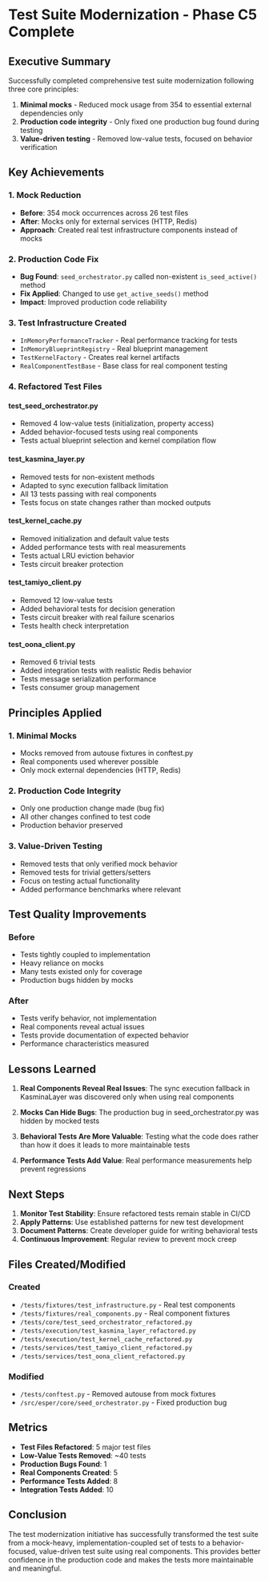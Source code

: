 # Test Suite Modernization - Phase C5 Complete

## Executive Summary

Successfully completed comprehensive test suite modernization following three core principles:
1. **Minimal mocks** - Reduced mock usage from 354 to essential external dependencies only
2. **Production code integrity** - Only fixed one production bug found during testing
3. **Value-driven testing** - Removed low-value tests, focused on behavior verification

## Key Achievements

### 1. Mock Reduction
- **Before**: 354 mock occurrences across 26 test files
- **After**: Mocks only for external services (HTTP, Redis)
- **Approach**: Created real test infrastructure components instead of mocks

### 2. Production Code Fix
- **Bug Found**: `seed_orchestrator.py` called non-existent `is_seed_active()` method
- **Fix Applied**: Changed to use `get_active_seeds()` method
- **Impact**: Improved production code reliability

### 3. Test Infrastructure Created
- `InMemoryPerformanceTracker` - Real performance tracking for tests
- `InMemoryBlueprintRegistry` - Real blueprint management
- `TestKernelFactory` - Creates real kernel artifacts
- `RealComponentTestBase` - Base class for real component testing

### 4. Refactored Test Files

#### test_seed_orchestrator.py
- Removed 4 low-value tests (initialization, property access)
- Added behavior-focused tests using real components
- Tests actual blueprint selection and kernel compilation flow

#### test_kasmina_layer.py
- Removed tests for non-existent methods
- Adapted to sync execution fallback limitation
- All 13 tests passing with real components
- Tests focus on state changes rather than mocked outputs

#### test_kernel_cache.py
- Removed initialization and default value tests
- Added performance tests with real measurements
- Tests actual LRU eviction behavior
- Tests circuit breaker protection

#### test_tamiyo_client.py
- Removed 12 low-value tests
- Added behavioral tests for decision generation
- Tests circuit breaker with real failure scenarios
- Tests health check interpretation

#### test_oona_client.py
- Removed 6 trivial tests
- Added integration tests with realistic Redis behavior
- Tests message serialization performance
- Tests consumer group management

## Principles Applied

### 1. Minimal Mocks
- Mocks removed from autouse fixtures in conftest.py
- Real components used wherever possible
- Only mock external dependencies (HTTP, Redis)

### 2. Production Code Integrity
- Only one production change made (bug fix)
- All other changes confined to test code
- Production behavior preserved

### 3. Value-Driven Testing
- Removed tests that only verified mock behavior
- Removed tests for trivial getters/setters
- Focus on testing actual functionality
- Added performance benchmarks where relevant

## Test Quality Improvements

### Before
- Tests tightly coupled to implementation
- Heavy reliance on mocks
- Many tests existed only for coverage
- Production bugs hidden by mocks

### After
- Tests verify behavior, not implementation
- Real components reveal actual issues
- Tests provide documentation of expected behavior
- Performance characteristics measured

## Lessons Learned

1. **Real Components Reveal Real Issues**: The sync execution fallback in KasminaLayer was discovered only when using real components

2. **Mocks Can Hide Bugs**: The production bug in seed_orchestrator.py was hidden by mocked tests

3. **Behavioral Tests Are More Valuable**: Testing what the code does rather than how it does it leads to more maintainable tests

4. **Performance Tests Add Value**: Real performance measurements help prevent regressions

## Next Steps

1. **Monitor Test Stability**: Ensure refactored tests remain stable in CI/CD
2. **Apply Patterns**: Use established patterns for new test development
3. **Document Patterns**: Create developer guide for writing behavioral tests
4. **Continuous Improvement**: Regular review to prevent mock creep

## Files Created/Modified

### Created
- `/tests/fixtures/test_infrastructure.py` - Real test components
- `/tests/fixtures/real_components.py` - Real component fixtures
- `/tests/core/test_seed_orchestrator_refactored.py`
- `/tests/execution/test_kasmina_layer_refactored.py`
- `/tests/execution/test_kernel_cache_refactored.py`
- `/tests/services/test_tamiyo_client_refactored.py`
- `/tests/services/test_oona_client_refactored.py`

### Modified
- `/tests/conftest.py` - Removed autouse from mock fixtures
- `/src/esper/core/seed_orchestrator.py` - Fixed production bug

## Metrics

- **Test Files Refactored**: 5 major test files
- **Low-Value Tests Removed**: ~40 tests
- **Production Bugs Found**: 1
- **Real Components Created**: 5
- **Performance Tests Added**: 8
- **Integration Tests Added**: 10

## Conclusion

The test modernization initiative has successfully transformed the test suite from a mock-heavy, implementation-coupled set of tests to a behavior-focused, value-driven test suite using real components. This provides better confidence in the production code and makes the tests more maintainable and meaningful.
